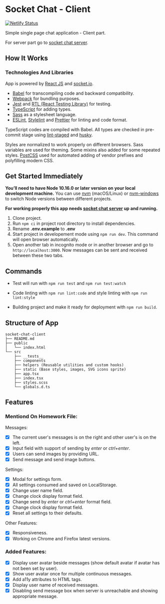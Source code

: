 # Socket Chat - Client

[![Netlify Status](https://api.netlify.com/api/v1/badges/de5a8ed8-6659-4bde-a623-dc5386b835ad/deploy-status)](https://app.netlify.com/sites/determined-minsky-005ae7/deploys)

Simple single page chat application - Client part.

For server part go to [socket chat server](https://github.com/IVIosi/socket-chat-server).

## How It Works

### Technologies And Libraries

App is powered by [React JS](http://reactjs.org/) and [socket.io](http://socket.io/).

- [Babel](https://github.com/babel/babel) for transcompiling code and backward compatibility.
- [Webpack](https://github.com/webpack/webpack) for bundling purposes.
- [Jest](https://github.com/facebook/jest) and [RTL (React Testing Library)](https://github.com/testing-library/react-testing-library) for testing.
- [TypeScript](https://www.typescriptlang.org/) for adding types.
- [Sass](https://sass-lang.com/) as a stylesheet language.
- [ESLint](https://eslint.org/), [Stylelint](https://stylelint.io/) and [Prettier](https://prettier.io/) for linting and code format.

TypeScript codes are compiled with Babel. All types are checked in pre-commit stage using [lint-staged](https://github.com/okonet/lint-staged) and [husky](https://github.com/typicode/husky).

Styles are normalized to work properly on different browsers.
Sass variables are used for theming. Some mixins also added for some repeated styles. [PostCSS](https://github.com/postcss/postcss) used for automated adding of vendor prefixes and polyfilling modern CSS.

## Get Started Immediately

**You’ll need to have Node 10.16.0 or later version on your local development machine.** You can use [nvm](https://github.com/creationix/nvm#installation) (macOS/Linux) or [nvm-windows](https://github.com/coreybutler/nvm-windows#node-version-manager-nvm-for-windows) to switch Node versions between different projects.

**For working properly this app needs [socket chat server](https://github.com/IVIosi/socket-chat-server) up and running.**

1. Clone project.
2. Run `npm ci` in project root directory to install dependencies.
3. Rename **.env.example** to **.env**
4. Start project in developement mode using `npm run dev`. This command will open browser automatically.
5. Open another tab in incognito mode or in another browser and go to `http://localhost:3000`. Now messages can be sent and received between these two tabs.

## Commands

- Test will run with `npm run test` and `npm run test:watch`

- Code linting with `npm run lint:code` and style linting with `npm run lint:style`

- Building project and make it ready for deployment with `npm run build`.

## Structure of App

```
socket-chat-client
├── README.md
├── public
│   └── index.html
└── src
    ├── __tests__
    ├── components
    ├── helpers (Reusable utilities and custom hooks)
    ├── static (Base styles, images, SVG icons sprite)
    ├── app.tsx
    ├── index.tsx
    ├── styles.scss
    └── globals.d.ts
```

## Features

### Mentiond On Homework File:

Messages:

- [x] The current user's messages is on the right and other user's is on the left.
- [x] Input field with support of sending by _enter_ or _ctrl+enter_.
- [x] Users can send images by providing URL.
- [x] Send message and send image buttons.

Settings:

- [x] Modal for settings form.
- [x] All settings consumed and saved on LocalStorage.
- [x] Change user name field.
- [x] Change clock display format field.
- [x] Change send by _enter_ or _ctrl+enter_ format field.
- [x] Change clock display format field.
- [x] Reset all settings to their defaults.

Other Features:

- [x] Responsiveness.
- [x] Working on Chrome and Firefox latest versions.

### Added Features:

- [x] Display user avatar beside messages (show default avatar if avatar has not been set by user).
- [x] Show user avatar once for multiple continuous messages.
- [x] Add a11y attributes to HTML tags.
- [x] Display user name of received messages.
- [x] Disabling send message box when server is unreachable and showing appropriate message.
